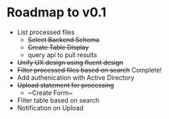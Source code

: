 # Roadmap to v0.1

- List processed files
    - ~~Select Backend Schema~~
    - ~~Create Table Display~~
    - query api to pull results
- ~~Unify UX design using fluent design~~
- ~~Filter processed files based on search~~ Complete!
- Add authenication with Active Directory
- ~~Upload statement for processing~~
    - ~Create Form~
- Filter table based on search
- Notification on Upload
